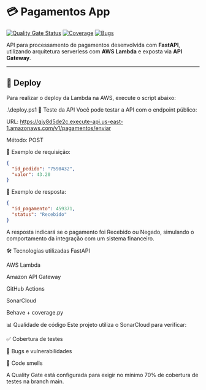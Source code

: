 # 💳 Pagamentos App

[![Quality Gate Status](https://sonarcloud.io/api/project_badges/measure?project=FIAP-Tech-Challenge-SOAT-10_pagamentos-app&metric=alert_status)](https://sonarcloud.io/summary/new_code?id=FIAP-Tech-Challenge-SOAT-10_pagamentos-app)
[![Coverage](https://sonarcloud.io/api/project_badges/measure?project=FIAP-Tech-Challenge-SOAT-10_pagamentos-app&metric=coverage)](https://sonarcloud.io/summary/new_code?id=FIAP-Tech-Challenge-SOAT-10_pagamentos-app)
[![Bugs](https://sonarcloud.io/api/project_badges/measure?project=FIAP-Tech-Challenge-SOAT-10_pagamentos-app&metric=bugs)](https://sonarcloud.io/summary/new_code?id=FIAP-Tech-Challenge-SOAT-10_pagamentos-app)

API para processamento de pagamentos desenvolvida com **FastAPI**, utilizando arquitetura serverless com **AWS Lambda** e exposta via **API Gateway**.

---

## 🚀 Deploy

Para realizar o deploy da Lambda na AWS, execute o script abaixo:


.\deploy.ps1
🧪 Teste da API
Você pode testar a API com o endpoint público:

URL: https://qjy8d5de2c.execute-api.us-east-1.amazonaws.com/v1/pagamentos/enviar

Método: POST

🔸 Exemplo de requisição:
```json
{
  "id_pedido": "7598432",
  "valor": 43.20
}
```

🔸 Exemplo de resposta:
```json
{
  "id_pagamento": 459371,
  "status": "Recebido"
}
```

A resposta indicará se o pagamento foi Recebido ou Negado, simulando o comportamento da integração com um sistema financeiro.

🛠 Tecnologias utilizadas
FastAPI

AWS Lambda

Amazon API Gateway

GitHub Actions

SonarCloud

Behave + coverage.py

📊 Qualidade de código
Este projeto utiliza o SonarCloud para verificar:

✅ Cobertura de testes

🐞 Bugs e vulnerabilidades

📐 Code smells

A Quality Gate está configurada para exigir no mínimo 70% de cobertura de testes na branch main.